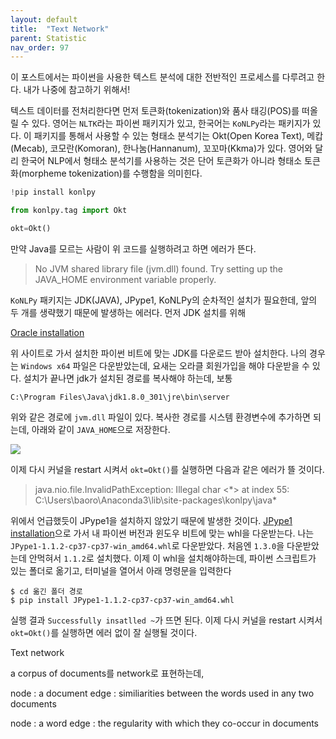 ```yaml
---
layout: default
title:  "Text Network"
parent: Statistic
nav_order: 97
---
```



이 포스트에서는 파이썬을 사용한 텍스트 분석에 대한 전반적인 프로세스를 다루려고 한다. 내가 나중에 참고하기 위해서! 

텍스트 데이터를 전처리한다면 먼저 토큰화(tokenization)와 품사 태깅(POS)를 떠올릴 수 있다. 영어는 `NLTK`라는 파이썬 패키지가 있고, 한국어는 `KoNLPy`라는 패키지가 있다. 이 패키지를 통해서 사용할 수 있는 형태소 분석기는 Okt(Open Korea Text), 메캅(Mecab), 코모란(Komoran), 한나눔(Hannanum), 꼬꼬마(Kkma)가 있다. 영어와 달리 한국어 NLP에서 형태소 분석기를 사용하는 것은 단어 토큰화가 아니라 형태소 토큰화(morpheme tokenization)를 수행함을 의미힌다. 

```python
!pip install konlpy

from konlpy.tag import Okt  

okt=Okt()  
```

만약 Java를 모르는 사람이 위 코드를 실행하려고 하면 에러가 뜬다.

> No JVM shared library file (jvm.dll) found. Try setting up the JAVA_HOME environment variable properly.

`KoNLPy` 패키지는 JDK(JAVA), JPype1, KoNLPy의 순차적인 설치가 필요한데, 앞의 두 개를 생략했기 때문에 발생하는 에러다. 먼저 JDK 설치를 위해 

[Oracle installation](https://www.oracle.com/java/technologies/javase/javase-jdk8-downloads.html)

위 사이트로 가서 설치한 파이썬 비트에 맞는 JDK를 다운로드 받아 설치한다. 나의 경우는 `Windows x64` 파일은 다운받았는데, 요새는 오라클 회원가입을 해야 다운받을 수 있다. 설치가 끝나면 jdk가 설치된 경로를 복사해야 하는데, 보통

```
C:\Program Files\Java\jdk1.8.0_301\jre\bin\server
```

위와 같은 경로에 `jvm.dll` 파일이 있다. 복사한 경로를 시스템 환경변수에 추가하면 되는데, 아래와 같이 `JAVA_HOME`으로 저장한다.

![](https://s-seo.github.io/assets/images/post_text_1.PNG) 

이제 다시 커널을 restart 시켜서 `okt=Okt()`를 실행하면 다음과 같은 에러가 뜰 것이다.

> java.nio.file.InvalidPathException: Illegal char <*> at index 55: C:\Users\baoro\Anaconda3\lib\site-packages\konlpy\java\*

위에서 언급했듯이 JPype1을 설치하지 않았기 때문에 발생한 것이다. [JPype1 installation](https://www.lfd.uci.edu/~gohlke/pythonlibs/#jpype)으로 가서 내 파이썬 버전과 윈도우 비트에 맞는 whl을 다운받는다. 나는 `JPype1-1.1.2-cp37-cp37-win_amd64.whl`로 다운받았다. 처음엔 `1.3.0`을 다운받았는데 안먹혀서 `1.1.2`로 설치했다. 이제 이 whl을 설치해야하는데, 파이썬 스크립트가 있는 폴더로 옮기고, 터미널을 열어서 아래 명령문을 입력한다

```
$ cd 옮긴 폴더 경로
$ pip install JPype1-1.1.2-cp37-cp37-win_amd64.whl
```

실행 결과 `Successfully insatlled ~`가 뜨면 된다. 이제 다시 커널을 restart 시켜서 `okt=Okt()`를 실행하면 에러 없이 잘 실행될 것이다.










Text network

a corpus of documents를 network로 표현하는데,

node : a document
edge : similiarities between the words used in any two documents

node : a word
edge : the regularity with which they co-occur in documents







